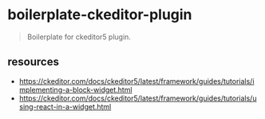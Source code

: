 # boilerplate-ckeditor-plugin
> Boilerplate for ckeditor5 plugin.

## resources
- https://ckeditor.com/docs/ckeditor5/latest/framework/guides/tutorials/implementing-a-block-widget.html
- https://ckeditor.com/docs/ckeditor5/latest/framework/guides/tutorials/using-react-in-a-widget.html
